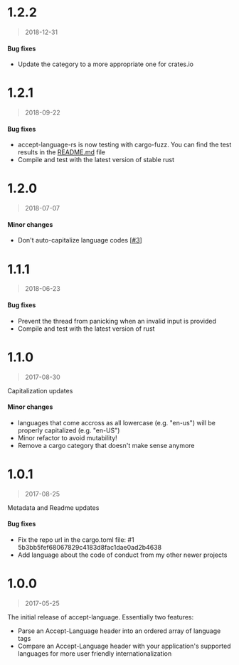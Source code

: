 # 1.2.2

> 2018-12-31

#### Bug fixes

- Update the category to a more appropriate one for crates.io

# 1.2.1

> 2018-09-22

#### Bug fixes

- accept-language-rs is now testing with cargo-fuzz. You can find the test results in the [README.md](README.md) file
- Compile and test with the latest version of stable rust

# 1.2.0

> 2018-07-07

#### Minor changes

- Don't auto-capitalize language codes [[#3](https://github.com/mike-engel/accept-language-rs/pull/3)]

# 1.1.1

> 2018-06-23

#### Bug fixes

- Prevent the thread from panicking when an invalid input is provided
- Compile and test with the latest version of rust

# 1.1.0

> 2017-08-30

Capitalization updates

#### Minor changes

- languages that come accross as all lowercase (e.g. "en-us") will be properly capitalized (e.g. "en-US")
- Minor refactor to avoid mutability!
- Remove a cargo category that doesn't make sense anymore

# 1.0.1

> 2017-08-25

Metadata and Readme updates

#### Bug fixes

- Fix the repo url in the cargo.toml file: #1 5b3bb5fef68067829c4183d8fac1dae0ad2b4638
- Add language about the code of conduct from my other newer projects

# 1.0.0

> 2017-05-25

The initial release of accept-language. Essentially two features:

- Parse an Accept-Language header into an ordered array of language tags
- Compare an Accept-Language header with your application's supported languages for more user friendly internationalization
